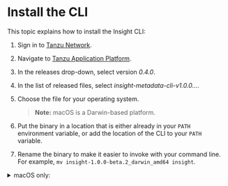 # Install the CLI

This topic explains how to install the Insight CLI:

1. Sign in to [Tanzu Network](https://network.tanzu.vmware.com/).
1. Navigate to [Tanzu Application Platform](https://network.tanzu.vmware.com/products/tanzu-application-platform/). 
1. In the releases drop-down, select version *0.4.0*.
1. In the list of released files, select *insight-metadata-cli-v1.0.0...*. 
1. Choose the file for your operating system. 
    >**Note:** macOS is a Darwin-based platform.
    
1. Put the binary in a location that is either already in your `PATH` environment variable, 
or add the location of the CLI to your `PATH` variable.
1. Rename the binary to make it easier to invoke with your command line. 
For example, `mv insight-1.0.0-beta.2_darwin_amd64 insight`.

<details><summary>macOS only:</summary>
<br/>


macOS does not recognize that the insight binary is safe to run because Apple has not signed it. To allow your computer to run the binary, perform the following steps:

1. In the command line, run: 

    ```
    insight version
    ```
    A pop-up appears to notify you that the program is not trusted.

1. Open **System Preferences** > **Security & Privacy** > **General**.
1. Under **Allow apps identified from**, ensure the **App store and identified developers** radio button is selected.
1. Re-run the insight binary until an **Allow** button appears under the **Allow apps identified from** section, and then click **Allow**.
</details>
<br>
<br>
